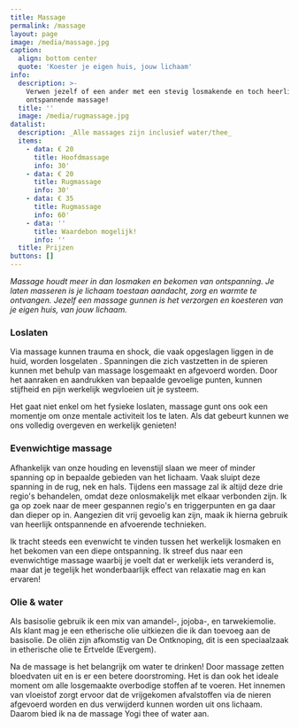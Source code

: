 ```yaml
---
title: Massage
permalink: /massage
layout: page
image: /media/massage.jpg
caption:
  align: bottom center
  quote: 'Koester je eigen huis, jouw lichaam'
info:
  description: >-
    Verwen jezelf of een ander met een stevig losmakende en toch heerlijk
    ontspannende massage!
  title: ''
  image: /media/rugmassage.jpg
datalist:
  description: _Alle massages zijn inclusief water/thee_
  items:
    - data: € 20
      title: Hoofdmassage
      info: 30'
    - data: € 20
      title: Rugmassage
      info: 30'
    - data: € 35
      title: Rugmassage
      info: 60'
    - data: ''
      title: Waardebon mogelijk!
      info: ''
  title: Prijzen
buttons: []
---
```


_Massage houdt meer in dan losmaken en bekomen van ontspanning. Je laten masseren is je lichaam toestaan aandacht, zorg en warmte te ontvangen. Jezelf een massage gunnen is het verzorgen en koesteren van je eigen huis, van jouw lichaam._

### Loslaten

Via massage kunnen trauma en shock, die vaak opgeslagen liggen in de huid, worden losgelaten .
Spanningen die zich vastzetten in de spieren kunnen met behulp van massage losgemaakt en afgevoerd worden.
Door het aanraken en aandrukken van bepaalde gevoelige punten, kunnen stijfheid en pijn werkelijk wegvloeien uit je systeem. 

Het gaat niet enkel om het fysieke loslaten, massage gunt ons ook een momentje om onze mentale activiteit los te laten. Als dat gebeurt kunnen we ons volledig overgeven en werkelijk genieten!

### Evenwichtige massage

 Afhankelijk van onze houding en levenstijl slaan we meer of minder spanning op in bepaalde gebieden van het lichaam. Vaak sluipt deze spanning in de rug, nek en hals. Tijdens een massage zal ik altijd deze drie regio's behandelen, omdat deze onlosmakelijk met elkaar verbonden zijn. Ik ga op zoek naar de meer gespannen regio's en triggerpunten en ga daar dan dieper op in. Aangezien dit vrij gevoelig kan zijn, maak ik hierna gebruik van heerlijk ontspannende en afvoerende technieken.

Ik tracht steeds een evenwicht te vinden tussen het werkelijk losmaken en het bekomen van een diepe ontspanning. Ik streef dus naar een evenwichtige massage waarbij je voelt dat er werkelijk iets veranderd is, maar dat je tegelijk het wonderbaarlijk effect van relaxatie mag en kan ervaren!

### Olie & water

Als basisolie gebruik ik een mix van amandel-, jojoba-, en tarwekiemolie. Als klant mag je  een etherische olie uitkiezen die ik dan toevoeg aan de basisolie. De oliën zijn afkomstig van De Ontknoping, dit is een speciaalzaak in etherische olie te Ertvelde (Evergem).

Na de massage is het belangrijk om water te drinken! Door massage zetten bloedvaten uit en is er een betere doorstroming. Het is dan ook het ideale moment om alle losgemaakte overbodige stoffen af te voeren. Het innemen van vloeistof zorgt ervoor dat de vrijgekomen afvalstoffen via de nieren afgevoerd worden en dus verwijderd kunnen worden uit ons lichaam. Daarom bied ik na de massage Yogi thee of water aan. 
